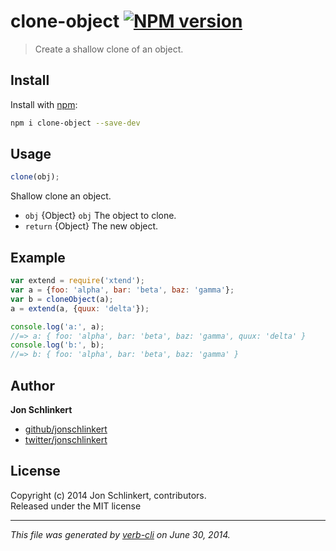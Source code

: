 # clone-object [![NPM version](https://badge.fury.io/js/clone-object.png)](http://badge.fury.io/js/clone-object)

> Create a shallow clone of an object.

## Install
Install with [npm](npmjs.org):

```bash
npm i clone-object --save-dev
```

## Usage

```js
clone(obj);
```

Shallow clone an object.

* `obj` {Object} `obj` The object to clone.
* `return` {Object} The new object.

## Example

```js
var extend = require('xtend');
var a = {foo: 'alpha', bar: 'beta', baz: 'gamma'};
var b = cloneObject(a);
a = extend(a, {quux: 'delta'});

console.log('a:', a);
//=> a: { foo: 'alpha', bar: 'beta', baz: 'gamma', quux: 'delta' }
console.log('b:', b);
//=> b: { foo: 'alpha', bar: 'beta', baz: 'gamma' }
```

## Author

**Jon Schlinkert**
 
+ [github/jonschlinkert](https://github.com/jonschlinkert)
+ [twitter/jonschlinkert](http://twitter.com/jonschlinkert) 

## License
Copyright (c) 2014 Jon Schlinkert, contributors.  
Released under the MIT license

***

_This file was generated by [verb-cli](https://github.com/assemble/verb-cli) on June 30, 2014._
